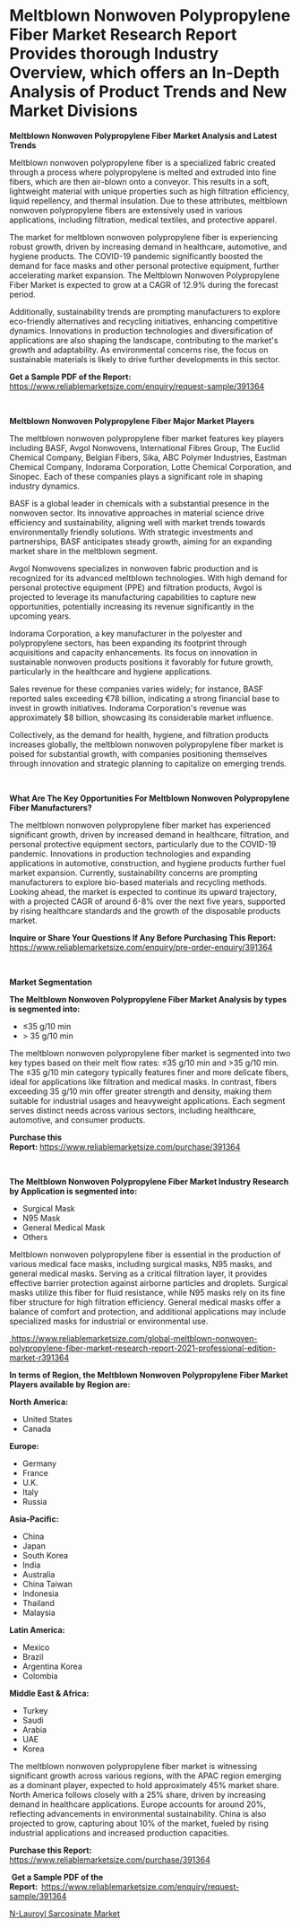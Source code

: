 <p><h1>Meltblown Nonwoven Polypropylene Fiber Market Research Report Provides thorough Industry Overview, which offers an In-Depth Analysis of Product Trends and New Market Divisions</h1></p><p><strong>Meltblown Nonwoven Polypropylene Fiber Market Analysis and Latest Trends</strong></p>
<p><p>Meltblown nonwoven polypropylene fiber is a specialized fabric created through a process where polypropylene is melted and extruded into fine fibers, which are then air-blown onto a conveyor. This results in a soft, lightweight material with unique properties such as high filtration efficiency, liquid repellency, and thermal insulation. Due to these attributes, meltblown nonwoven polypropylene fibers are extensively used in various applications, including filtration, medical textiles, and protective apparel.</p><p>The market for meltblown nonwoven polypropylene fiber is experiencing robust growth, driven by increasing demand in healthcare, automotive, and hygiene products. The COVID-19 pandemic significantly boosted the demand for face masks and other personal protective equipment, further accelerating market expansion. The Meltblown Nonwoven Polypropylene Fiber Market is expected to grow at a CAGR of 12.9% during the forecast period. </p><p>Additionally, sustainability trends are prompting manufacturers to explore eco-friendly alternatives and recycling initiatives, enhancing competitive dynamics. Innovations in production technologies and diversification of applications are also shaping the landscape, contributing to the market's growth and adaptability. As environmental concerns rise, the focus on sustainable materials is likely to drive further developments in this sector.</p></p>
<p><strong>Get a Sample PDF of the Report:&nbsp;</strong> <a href="https://www.reliablemarketsize.com/enquiry/request-sample/391364?utm_campaign=1143&utm_medium=2&utm_source=Github&utm_content=ia&utm_term=16012025&utm_id=meltblown-nonwoven-polypropylene-fiber">https://www.reliablemarketsize.com/enquiry/request-sample/391364</a></p>
<p>&nbsp;</p>
<p><strong>Meltblown Nonwoven Polypropylene Fiber Major Market Players</strong></p>
<p><p>The meltblown nonwoven polypropylene fiber market features key players including BASF, Avgol Nonwovens, International Fibres Group, The Euclid Chemical Company, Belgian Fibers, Sika, ABC Polymer Industries, Eastman Chemical Company, Indorama Corporation, Lotte Chemical Corporation, and Sinopec. Each of these companies plays a significant role in shaping industry dynamics.</p><p>BASF is a global leader in chemicals with a substantial presence in the nonwoven sector. Its innovative approaches in material science drive efficiency and sustainability, aligning well with market trends towards environmentally friendly solutions. With strategic investments and partnerships, BASF anticipates steady growth, aiming for an expanding market share in the meltblown segment.</p><p>Avgol Nonwovens specializes in nonwoven fabric production and is recognized for its advanced meltblown technologies. With high demand for personal protective equipment (PPE) and filtration products, Avgol is projected to leverage its manufacturing capabilities to capture new opportunities, potentially increasing its revenue significantly in the upcoming years.</p><p>Indorama Corporation, a key manufacturer in the polyester and polypropylene sectors, has been expanding its footprint through acquisitions and capacity enhancements. Its focus on innovation in sustainable nonwoven products positions it favorably for future growth, particularly in the healthcare and hygiene applications.</p><p>Sales revenue for these companies varies widely; for instance, BASF reported sales exceeding €78 billion, indicating a strong financial base to invest in growth initiatives. Indorama Corporation's revenue was approximately $8 billion, showcasing its considerable market influence.</p><p>Collectively, as the demand for health, hygiene, and filtration products increases globally, the meltblown nonwoven polypropylene fiber market is poised for substantial growth, with companies positioning themselves through innovation and strategic planning to capitalize on emerging trends.</p></p>
<p>&nbsp;</p>
<p><strong>What Are The Key Opportunities For Meltblown Nonwoven Polypropylene Fiber Manufacturers?</strong></p>
<p><p>The meltblown nonwoven polypropylene fiber market has experienced significant growth, driven by increased demand in healthcare, filtration, and personal protective equipment sectors, particularly due to the COVID-19 pandemic. Innovations in production technologies and expanding applications in automotive, construction, and hygiene products further fuel market expansion. Currently, sustainability concerns are prompting manufacturers to explore bio-based materials and recycling methods. Looking ahead, the market is expected to continue its upward trajectory, with a projected CAGR of around 6-8% over the next five years, supported by rising healthcare standards and the growth of the disposable products market.</p></p>
<p><strong>Inquire or Share Your Questions If Any Before Purchasing This Report:</strong> <a href="https://www.reliablemarketsize.com/enquiry/pre-order-enquiry/391364?utm_campaign=1143&utm_medium=2&utm_source=Github&utm_content=ia&utm_term=16012025&utm_id=meltblown-nonwoven-polypropylene-fiber">https://www.reliablemarketsize.com/enquiry/pre-order-enquiry/391364</a></p>
<p>&nbsp;</p>
<p><strong>Market Segmentation</strong></p>
<p><strong>The Meltblown Nonwoven Polypropylene Fiber Market Analysis by types is segmented into:</strong></p>
<p><ul><li>≤35 g/10 min</li><li>> 35 g/10 min</li></ul></p>
<p><p>The meltblown nonwoven polypropylene fiber market is segmented into two key types based on their melt flow rates: ≤35 g/10 min and >35 g/10 min. The ≤35 g/10 min category typically features finer and more delicate fibers, ideal for applications like filtration and medical masks. In contrast, fibers exceeding 35 g/10 min offer greater strength and density, making them suitable for industrial usages and heavyweight applications. Each segment serves distinct needs across various sectors, including healthcare, automotive, and consumer products.</p></p>
<p><strong>Purchase this Report:&nbsp;</strong><a href="https://www.reliablemarketsize.com/purchase/391364?utm_campaign=1143&utm_medium=2&utm_source=Github&utm_content=ia&utm_term=16012025&utm_id=meltblown-nonwoven-polypropylene-fiber">https://www.reliablemarketsize.com/purchase/391364</a></p>
<p>&nbsp;</p>
<p><strong>The Meltblown Nonwoven Polypropylene Fiber Market Industry Research by Application is segmented into:</strong></p>
<p><ul><li>Surgical Mask</li><li>N95 Mask</li><li>General Medical Mask</li><li>Others</li></ul></p>
<p><p>Meltblown nonwoven polypropylene fiber is essential in the production of various medical face masks, including surgical masks, N95 masks, and general medical masks. Serving as a critical filtration layer, it provides effective barrier protection against airborne particles and droplets. Surgical masks utilize this fiber for fluid resistance, while N95 masks rely on its fine fiber structure for high filtration efficiency. General medical masks offer a balance of comfort and protection, and additional applications may include specialized masks for industrial or environmental use.</p></p>
<p><a href="https://www.reliablemarketsize.com/global-meltblown-nonwoven-polypropylene-fiber-market-research-report-2021-professional-edition-market-r391364?utm_campaign=1143&utm_medium=2&utm_source=Github&utm_content=ia&utm_term=16012025&utm_id=meltblown-nonwoven-polypropylene-fiber">&nbsp;https://www.reliablemarketsize.com/global-meltblown-nonwoven-polypropylene-fiber-market-research-report-2021-professional-edition-market-r391364</a></p>
<p><strong>In terms of Region, the Meltblown Nonwoven Polypropylene Fiber Market Players available by Region are:</strong></p>
<p>
    <p> <strong> North America: </strong>
        <ul>
            <li>United States</li>
            <li>Canada</li>
        </ul>
        </p> 
    <p> <strong> Europe: </strong>
        <ul>
            <li>Germany</li>
            <li>France</li>
            <li>U.K.</li>
            <li>Italy</li>
            <li>Russia</li>
        </ul>
        </p> 
    <p> <strong> Asia-Pacific: </strong>
        <ul>
            <li>China</li>
            <li>Japan</li>
            <li>South Korea</li>
            <li>India</li>
            <li>Australia</li>
            <li>China Taiwan</li>
            <li>Indonesia</li>
            <li>Thailand</li>
            <li>Malaysia</li>
        </ul>
        </p> 
    <p> <strong> Latin America: </strong>
        <ul>
            <li>Mexico</li>
            <li>Brazil</li>
            <li>Argentina Korea</li>
            <li>Colombia</li>
        </ul>
        </p> 
    <p> <strong> Middle East & Africa: </strong>
        <ul>
            <li>Turkey</li>
            <li>Saudi</li>
            <li>Arabia</li>
            <li>UAE</li>
            <li>Korea</li>
        </ul>
    </p>
    </p>
<p><p>The meltblown nonwoven polypropylene fiber market is witnessing significant growth across various regions, with the APAC region emerging as a dominant player, expected to hold approximately 45% market share. North America follows closely with a 25% share, driven by increasing demand in healthcare applications. Europe accounts for around 20%, reflecting advancements in environmental sustainability. China is also projected to grow, capturing about 10% of the market, fueled by rising industrial applications and increased production capacities.</p></p>
<p><strong>Purchase this Report: </strong><a href="https://www.reliablemarketsize.com/purchase/391364?utm_campaign=1143&utm_medium=2&utm_source=Github&utm_content=ia&utm_term=16012025&utm_id=meltblown-nonwoven-polypropylene-fiber">https://www.reliablemarketsize.com/purchase/391364</a></p>
<p>&nbsp;<strong>Get a Sample PDF of the Report:&nbsp;&nbsp;</strong><a href="https://www.reliablemarketsize.com/enquiry/request-sample/391364?utm_campaign=1143&utm_medium=2&utm_source=Github&utm_content=ia&utm_term=16012025&utm_id=meltblown-nonwoven-polypropylene-fiber">https://www.reliablemarketsize.com/enquiry/request-sample/391364</a></p>
<p><strong></strong></p>
<p><p><a href="https://github.com/castoriffic/Market-Research-Report-List-5/blob/main/n-lauroyl-sarcosinate-market.md?utm_campaign=1143&utm_medium=2&utm_source=Github&utm_content=ia&utm_term=16012025&utm_id=meltblown-nonwoven-polypropylene-fiber">N-Lauroyl Sarcosinate Market</a></p></p>